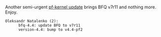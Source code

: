 Another semi-urgent [pf-kernel
update](https://pf.natalenko.name/sources/4.4/patch-4.4-pf2.xz) brings BFQ
v7r11 and nothing more. Enjoy.

    
    
    Oleksandr Natalenko (2):
          bfq-4.4: update BFQ to v7r11
          version-4.4: bump to v4.4-pf2

